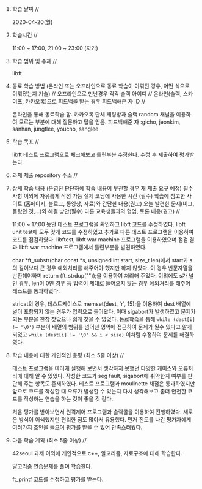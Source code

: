 1. 학습 날짜 // 

    2020-04-20(월)

2. 학습시간 // 

    11:00 ~ 17:00, 21:00 ~ 23:00 (자가)

3. 학습 범위 및 주제 // 
    
    libft 

4. 동료 학습 방법 (온라인 또는 오프라인으로 동료 학습이 이뤄진 경우, 어떤 식으로 이뤄졌는지 기술) // 오프라인으로 만난경우 각각 슬랙 아이디 // 온라인(슬랙, 스카이프, 카카오톡)으로 피드백을 받는 경우 피드백해준 자 ID // 

    온라인을 통해 동료학습 함. 카카오톡 단체 채팅방과 슬랙 random 채널을 이용하여 모르는 부분에 대해 질문하고 답을 얻음. 피드백해준 자 :gicho, jeonkim, sanhan, jungtlee, youcho, sanglee

5. 학습 목표 //

   libft 테스트 프로그램으로 체크해보고 틀린부분 수정한다. 수정 후 제출하여 평가받는다.
    
6. 과제 제출 repository 주소 // 
    
    
    
7. 상세 학습 내용 (운영진 판단하에 학습 내용이 부진할 경우 재 제출 요구 예정) 필수사항 이외에 자유롭게 작성 가능 실제 코딩에 사용한 시간 (필수) 학습에 참고한 사이트 (홈페이지, 블로그, 동영상, 자료)와 간단한 내용(권고) 오늘 발견한 문제(버그, 몰랐던 것,...)와 해결 방안(필수) 다른 교육생들과의 협업, 토론 내용(권고) //

    11:00 ~ 17:00 동안 테스트 프로그램을 확인하고 libft 코드를 수정하였다.
    libft unit test에 모두 맞게 코드를 수정하였고 추가로 다른 테스트 프로그램을 이용하여 코드를 점검하였다. libftest, libft war machine 프로그램을 이용하였으며 점검 결과 libft war machine 프로그램에서 틀린부분을 발견하였다.
    
    char *ft_substr(char const *s, unsigned int start, size_t len)에서 start가 s의 길이보다 큰 경우 예외처리를 해주어야 했지만 하지 않았다. 이 경우 빈문자열을 반환해야하며 return (ft_strdup(""));을 이용하여 처리해 주었다. 이외에도 s가 널인 경우, len이 0인 경우 등 입력이 제대로 들어오지 않는 경우 예외처리를 해주어 테스트를 통과하였다.
    
    strlcat의 경우, 테스트케이스로 memset(dest, 'r', 15);을 이용하여 dest 배열에 널이 포함되지 않는 경우가 입력으로 들어왔다. 이때 sigabort가 발생하였고 문제가 되는 부분을 한참 찾았으나 쉽게 찾을 수 없었다. 동료학습을 통해 `while (dest[i] != '\0')` 부분이 배열의 범위를 넘어선 영역에 접근하여 문제가 될수 있다고 알게 되었고 `while (dest[i] != '\0' && i < size)` 이처럼 수정하여 문제를 해결하였다.
    
    
8. 학습 내용에 대한 개인적인 총평 (최소 5줄 이상) //
    
    테스트 프로그램을 여러개 실행해 보면서 생각하지 못했던 다양한 케이스와 오류처리에 대해 알 수 있었다. 작성한 코드가 seg fault, sigabort에 취약한지 여부를 판단해 주는 항목도 존재하였다. 테스트 프로그램과 moulinette 채점은 통과하였지만 앞으로 코드를 작성할 때 오류가 발생할 수 있는지 다시 생각해보고 좀더 안전한 코드를 작성하는 연습을 하는 것이 좋을 것 같다.
    
    처음 평가를 받아보면서 원격제어 프로그램과 슬랙콜을 이용하여 진행하였다. 새로운 방식이 어색했지만 편리한 점도 많아서 유용했다. 먼저 진도를 나간 평가자에게 여러가지 조언을 들으며 평가를 받을 수 있어 만족스러웠다. 
    
    
9. 다음 학습 계획 (최소 5줄 이상) // 
    
    42seoul 과제 이외에 개인적으로 c++, 알고리즘, 자료구조에 대해 학습한다.
    
    알고리즘 연습문제를 풀며 학습한다.
    
    ft_printf 코드를 수정하고 평가를 받는다.
    
